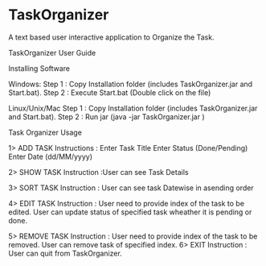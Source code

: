# TaskOrganizer
A text based user interactive application to Organize the Task.

TaskOrganizer User Guide

Installing Software

Windows: 
Step 1  : Copy Installation folder (includes TaskOrganizer.jar and Start.bat).
Step 2  : Execute Start.bat (Double click on the file)

Linux/Unix/Mac
Step 1  : Copy Installation folder (includes TaskOrganizer.jar and Start.bat).
Step 2  : Run jar (java -jar TaskOrganizer.jar )


Task Organizer Usage

 1>
ADD TASK 
  Instructions : Enter Task Title
                     Enter Status (Done/Pending)
                     Enter Date (dd/MM/yyyy)

2>
SHOW TASK 
  Instruction   :User can see Task Details

3>
SORT TASK 
  Instruction  : User can see task Datewise in asending order

4>
EDIT TASK 
  Instruction  : User need to provide index of the task to be edited.
 	        User can update status of specified task wheather it is pending or done.

5>
REMOVE TASK 
  Instruction  :  User need to provide index of the task to be removed.
                      User can remove task of specified index.
6>
EXIT 
  Instruction   : User can quit from TaskOrganizer.

  
